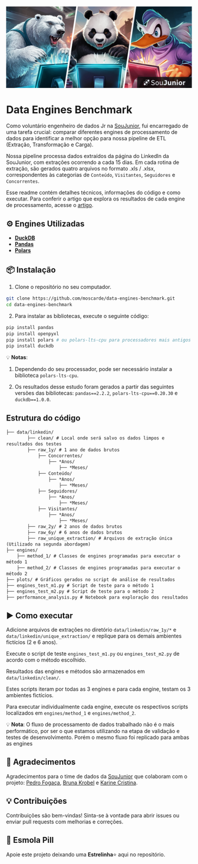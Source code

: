 ![Header Logo](images/header.png)
# Data Engines Benchmark

Como voluntário engenheiro de dados Jr na [SouJunior](https://soujunior.tech), fui encarregado de uma tarefa crucial: comparar diferentes engines de processamento de dados para identificar a melhor opção para nossa pipeline de ETL (Extração, Transformação e Carga).

Nossa pipeline processa dados extraídos da página do LinkedIn da SouJunior, com extrações ocorrendo a cada 15 dias. Em cada rotina de extração, são gerados quatro arquivos no formato .xls / .xlsx, correspondentes às categorias de `Conteúdo`, `Visitantes`, `Seguidores` e `Concorrentes`.

Esse readme contém detalhes técnicos, informações do código e como executar. Para conferir o artigo que explora os resultados de cada engine de processamento, acesse o [artigo](article.md).

## ⚙️ Engines Utilizadas

- [**DuckDB**](https://duckdb.org/docs/api/python/overview.html)
- [**Pandas**](https://pandas.pydata.org/docs/getting_started/index.html#getting-started)
- [**Polars**](https://docs.pola.rs/user-guide/installation/)

## 📦 Instalação

1. Clone o repositório no seu computador.
```bash
git clone https://github.com/moscarde/data-engines-benchmark.git
cd data-engines-benchmark
```


2. Para instalar as bibliotecas, execute o seguinte código:

```bash
pip install pandas
pip install openpyxl
pip install polars # ou polars-lts-cpu para processadores mais antigos
pip install duckdb

```

💡 **Notas**: 

1. Dependendo do seu processador, pode ser necessário instalar a biblioteca `polars-lts-cpu`. 

2. Os resultados desse estudo foram gerados a partir das seguintes versões das bibliotecas: `pandas==2.2.2`, `polars-lts-cpu==0.20.30` e `duckdb==1.0.0`.

## Estrutura do código

```
├── data/linkedin/
        ├── clean/ # Local onde será salvo os dados limpos e resultados dos testes
        ├── raw_1y/ # 1 ano de dados brutos
            ├── Concorrentes/
                ├── *Anos/
                    ├── *Meses/
            ├── Conteúdo/
                ├── *Anos/
                    ├── *Meses/
            ├── Seguidores/
                ├── *Anos/
                    ├── *Meses/
            ├── Visitantes/
                ├── *Anos/
                    ├── *Meses/
        ├── raw_2y/ # 2 anos de dados brutos 
        ├── raw_6y/ # 6 anos de dados brutos
        ├── raw_unique_extraction/ # Arquivos de extração única (Utilizado na segunda abordagem)
├── engines/
    ├── method_1/ # Classes de engines programadas para executar o método 1
    ├── method_2/ # Classes de engines programadas para executar o método 2
├── plots/ # Gráficos gerados no script de análise de resultados
├── engines_test_m1.py # Script de teste para o método 1
├── engines_test_m2.py # Script de teste para o método 2
├── performance_analysis.py # Notebook para exploração dos resultados

```

## ▶️ Como executar

Adicione arquivos de extrações no diretório `data/linkedin/raw_1y/*` e `data/linkedin/unique_extraction/` e replique para os demais ambientes fictícios (2 e 6 anos).

Execute o script de teste `engines_test_m1.py` ou `engines_test_m2.py` de acordo com o método escolhido.

Resultados das engines e métodos são armazenados em `data/linkedin/clean/`.

Estes scripts iteram por todas as 3 engines e para cada engine, testam os 3 ambientes fictícios.

Para executar individualmente cada engine, execute os respectivos scripts localizados em `engines/method_1` e `engines/method_2`.

💡 **Nota**: O fluxo de processamento de dados trabalhado não é o mais performático, por ser o que estamos utilizando na etapa de validação e testes de desenvolvimento. Porém o mesmo fluxo foi replicado para ambas as engines


## 🙏 Agradecimentos

Agradecimentos para o time de dados da [SouJunior](https://soujunior.tech) que colaboram com o projeto: [Pedro Fogaça](https://github.com/hdind), [Bruna Krobel](https://github.com/Bruna-Krobel) e [Karine Cristina](https://github.com/karinnecristina).

## 💡 Contribuições

Contribuições são bem-vindas! Sinta-se à vontade para abrir issues ou enviar pull requests com melhorias e correções.

## 🌟 Esmola Pill

Apoie este projeto deixando uma **Estrelinha**⭐ aqui no repositório.